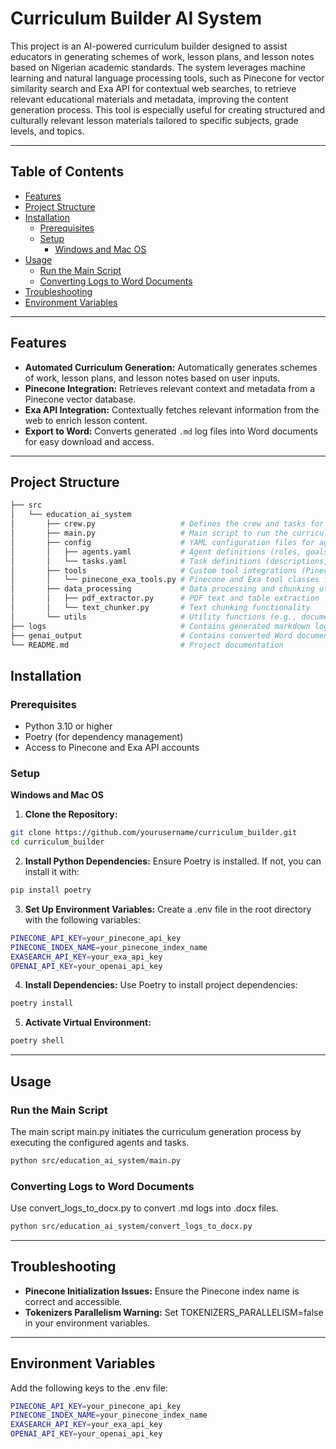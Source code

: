 # Curriculum Builder AI System

This project is an AI-powered curriculum builder designed to assist educators in generating schemes of work, lesson plans, and lesson notes based on Nigerian academic standards. The system leverages machine learning and natural language processing tools, such as Pinecone for vector similarity search and Exa API for contextual web searches, to retrieve relevant educational materials and metadata, improving the content generation process. This tool is especially useful for creating structured and culturally relevant lesson materials tailored to specific subjects, grade levels, and topics.

---

## Table of Contents
- [Features](#features)
- [Project Structure](#project-structure)
- [Installation](#installation)
  - [Prerequisites](#prerequisites)
  - [Setup](#setup)
    - [Windows and Mac OS](#windows-and-mac-os)
- [Usage](#usage)
  - [Run the Main Script](#run-the-main-script)
  - [Converting Logs to Word Documents](#converting-logs-to-word-documents)
- [Troubleshooting](#troubleshooting)
- [Environment Variables](#environment-variables)

---

## Features

- **Automated Curriculum Generation:** Automatically generates schemes of work, lesson plans, and lesson notes based on user inputs.
- **Pinecone Integration:** Retrieves relevant context and metadata from a Pinecone vector database.
- **Exa API Integration:** Contextually fetches relevant information from the web to enrich lesson content.
- **Export to Word:** Converts generated `.md` log files into Word documents for easy download and access.

---

## Project Structure
```bash
├── src
│   └── education_ai_system
│       ├── crew.py                   # Defines the crew and tasks for the curriculum generation agents
│       ├── main.py                   # Main script to run the curriculum generation process
│       ├── config                    # YAML configuration files for agents and tasks
│       │   ├── agents.yaml           # Agent definitions (roles, goals, backstories)
│       │   └── tasks.yaml            # Task definitions (descriptions, expected outputs)
│       ├── tools                     # Custom tool integrations (Pinecone, Exa)
│       │   └── pinecone_exa_tools.py # Pinecone and Exa tool classes for data retrieval
│       ├── data_processing           # Data processing and chunking utilities
│       │   ├── pdf_extractor.py      # PDF text and table extraction
│       │   └── text_chunker.py       # Text chunking functionality
│       └── utils                     # Utility functions (e.g., document conversion)
├── logs                              # Contains generated markdown logs
├── genai_output                      # Contains converted Word documents from logs
└── README.md                         # Project documentation

```

## Installation
### Prerequisites
- Python 3.10 or higher
- Poetry (for dependency management)
- Access to Pinecone and Exa API accounts

### Setup
**Windows and Mac OS**
1. **Clone the Repository:**
```bash
git clone https://github.com/yourusername/curriculum_builder.git
cd curriculum_builder
```
2. **Install Python Dependencies:**
Ensure Poetry is installed. If not, you can install it with:
```bash
pip install poetry
```
3. **Set Up Environment Variables:**
Create a .env file in the root directory with the following variables:
```bash
PINECONE_API_KEY=your_pinecone_api_key
PINECONE_INDEX_NAME=your_pinecone_index_name
EXASEARCH_API_KEY=your_exa_api_key
OPENAI_API_KEY=your_openai_api_key
```
4. **Install Dependencies:**
Use Poetry to install project dependencies:
```bash
poetry install
```
5. **Activate Virtual Environment:**
```bash
poetry shell
```
---
## Usage
### Run the Main Script
The main script main.py initiates the curriculum generation process by executing the configured agents and tasks.
```bash
python src/education_ai_system/main.py
```
### Converting Logs to Word Documents
Use convert_logs_to_docx.py to convert .md logs into .docx files.
```bash
python src/education_ai_system/convert_logs_to_docx.py
```
---

## Troubleshooting
- **Pinecone Initialization Issues:** Ensure the Pinecone index name is correct and accessible.
- **Tokenizers Parallelism Warning:** Set TOKENIZERS_PARALLELISM=false in your environment variables.
---

## Environment Variables
Add the following keys to the .env file:
```bash
PINECONE_API_KEY=your_pinecone_api_key
PINECONE_INDEX_NAME=your_pinecone_index_name
EXASEARCH_API_KEY=your_exa_api_key
OPENAI_API_KEY=your_openai_api_key
```

